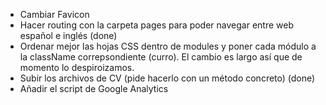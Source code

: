- Cambiar Favicon
- Hacer routing con la carpeta pages para poder navegar entre web español e inglés (done)
- Ordenar mejor las hojas CSS dentro de modules y poner cada módulo a la className correpsondiente (curro). El cambio es largo así que de momento lo despiroizamos.
- Subir los archivos de CV (pide hacerlo con un método concreto) (done)
- Añadir el script de Google Analytics